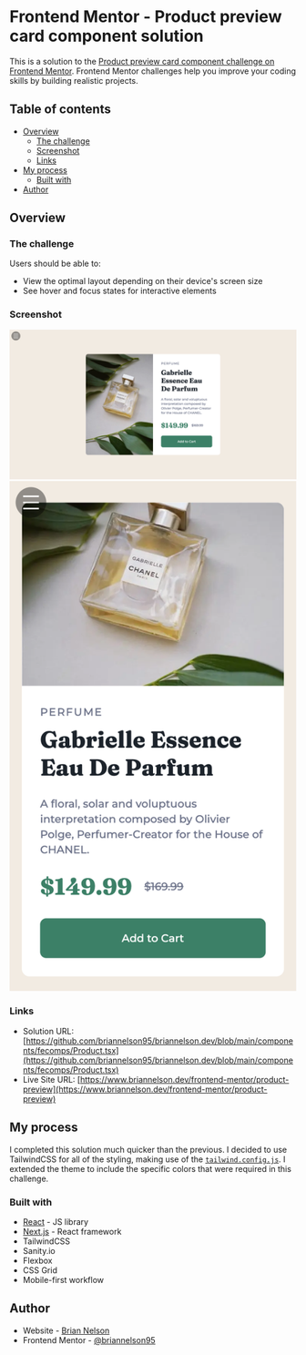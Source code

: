 # Frontend Mentor - Product preview card component solution

This is a solution to the [Product preview card component challenge on Frontend Mentor](https://www.frontendmentor.io/challenges/product-preview-card-component-GO7UmttRfa). Frontend Mentor challenges help you improve your coding skills by building realistic projects. 

## Table of contents

- [Overview](#overview)
  - [The challenge](#the-challenge)
  - [Screenshot](#screenshot)
  - [Links](#links)
- [My process](#my-process)
  - [Built with](#built-with)
- [Author](#author)


## Overview

### The challenge

Users should be able to:

- View the optimal layout depending on their device's screen size
- See hover and focus states for interactive elements

### Screenshot

![](/public/images/product-screenshot.png)
![](/public/images/product-mobile-screenshot.png)

### Links

- Solution URL: [https://github.com/briannelson95/briannelson.dev/blob/main/components/fecomps/Product.tsx](https://github.com/briannelson95/briannelson.dev/blob/main/components/fecomps/Product.tsx)
- Live Site URL: [https://www.briannelson.dev/frontend-mentor/product-preview](https://www.briannelson.dev/frontend-mentor/product-preview)

## My process

I completed this solution much quicker than the previous. I decided to use TailwindCSS for all of the styling, making use of the [`tailwind.config.js`](https://github.com/briannelson95/briannelson.dev/blob/main/tailwind.config.js). I extended the theme to include the specific colors that were required in this challenge. 

### Built with

- [React](https://reactjs.org/) - JS library
- [Next.js](https://nextjs.org/) - React framework
- TailwindCSS
- Sanity.io
- Flexbox
- CSS Grid
- Mobile-first workflow


## Author

- Website - [Brian Nelson](https://www.briannelson.dev)
- Frontend Mentor - [@briannelson95](https://www.frontendmentor.io/profile/briannelson95)

